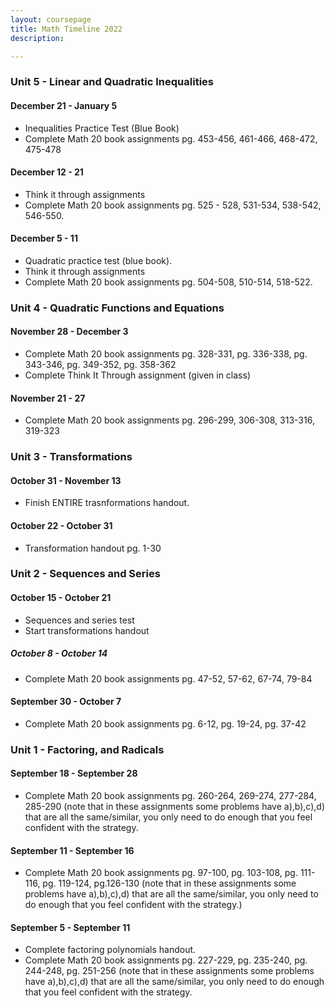 ```yaml
---
layout: coursepage
title: Math Timeline 2022
description: 

--- 
```


### Unit 5 - Linear and Quadratic Inequalities

#### December 21 - January 5
* Inequalities Practice Test (Blue Book) 
* Complete Math 20 book assignments pg. 453-456, 461-466, 468-472, 475-478

#### December 12 - 21
* Think it through assignments
* Complete Math 20 book assignments pg. 525 - 528, 531-534, 538-542, 546-550. 

#### December 5 - 11
* Quadratic practice test (blue book). 
* Think it through assignments
* Complete Math 20 book assignments pg. 504-508, 510-514, 518-522.

### Unit 4 - Quadratic Functions and Equations 
#### November 28 - December 3 
* Complete Math 20 book assignments pg. 328-331, pg. 336-338, pg. 343-346, pg. 349-352, pg. 358-362 
* Complete Think It Through assignment (given in class) 

#### November 21 - 27 
* Complete Math 20 book assignments pg. 296-299, 306-308, 313-316, 319-323

### Unit 3 - Transformations 
#### October 31 - November 13
* Finish ENTIRE trasnformations handout. 

#### October 22 - October 31
* Transformation handout pg. 1-30

### Unit 2 - Sequences and Series
#### October 15 - October 21
* Sequences and series test
* Start transformations handout 

##### October 8 - October 14
* Complete Math 20 book assignments pg. 47-52, 57-62, 67-74, 79-84

#### September 30 - October 7
* Complete Math 20 book assignments pg. 6-12, pg. 19-24, pg. 37-42 

### Unit 1 - Factoring, and Radicals 
#### September 18 - September 28 
* Complete Math 20 book assignments pg. 260-264, 269-274, 277-284, 285-290 (note that in these assignments some problems have a),b),c),d) that are all the same/similar, you only need to do enough that you feel confident with the strategy. 

#### September 11 - September 16  
* Complete Math 20 book assignments pg. 97-100, pg. 103-108, pg. 111-116, pg. 119-124, pg.126-130 (note that in these assignments some problems have a),b),c),d) that are all the same/similar, you only need to do enough that you feel confident with the strategy.) 

#### September 5 - September 11  
* Complete factoring polynomials handout.  
* Complete Math 20 book assignments pg. 227-229, pg. 235-240, pg. 244-248, pg. 251-256 (note that in these assignments some problems have a),b),c),d) that are all the same/similar, you only need to do enough that you feel confident with the strategy. 


